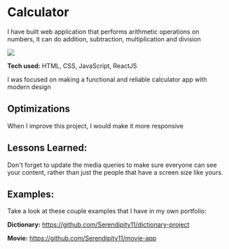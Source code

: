 # Calculator
I have built web application that performs arithmetic operations on numbers, it can do addition, subtraction, multiplication and division

<a href="https://focused-hamilton-4e91d1.netlify.app/" target="_blank"></a>
<a href="https://focused-hamilton-4e91d1.netlify.app/" target="_blank"><img src="https://github.com/Serendipity11/creative-content/blob/main/calculator.png"/></a>


**Tech used:** HTML, CSS, JavaScript, ReactJS

I was focused on making a functional and reliable calculator app with modern design

## Optimizations
When I improve this project, I would make it more responsive

## Lessons Learned:
Don't forget to update the media queries to make sure everyone can see your content, rather than just the people that have a screen size like yours.

## Examples:
Take a look at these couple examples that I have in my own portfolio:

**Dictionary:** https://github.com/Serendipity11/dictionary-project

**Movie:** https://github.com/Serendipity11/movie-app


